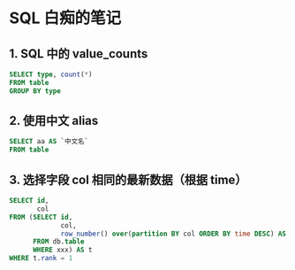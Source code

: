 # SQL 白痴的笔记

## 1. SQL 中的 value_counts
```sql
SELECT type, count(*)
FROM table
GROUP BY type
```

## 2. 使用中文 alias

```sql
SELECT aa AS `中文名`
FROM table
```

## 3. 选择字段 col 相同的最新数据（根据 time）

```sql
SELECT id,
       col
FROM (SELECT id,
             col,
             row_number() over(partition BY col ORDER BY time DESC) AS rank
      FROM db.table
      WHERE xxx) AS t
WHERE t.rank = 1
```
